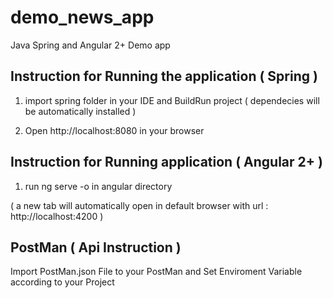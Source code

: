 # demo_news_app
Java Spring and Angular 2+ Demo app

## Instruction for Running the application ( Spring )

1) import spring folder in your IDE and BuildRun project ( dependecies will be automatically installed )

2) Open http://localhost:8080 in your browser


## Instruction for Running application ( Angular 2+ )

1) run ng serve -o in angular directory

( a new tab will automatically open in default browser with url : http://localhost:4200 )



## PostMan ( Api Instruction )

Import PostMan.json File to your PostMan and Set Enviroment Variable according to your Project





